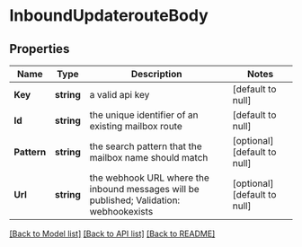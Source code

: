 # InboundUpdaterouteBody

## Properties
Name | Type | Description | Notes
------------ | ------------- | ------------- | -------------
**Key** | **string** | a valid api key | [default to null]
**Id** | **string** | the unique identifier of an existing mailbox route | [default to null]
**Pattern** | **string** | the search pattern that the mailbox name should match | [optional] [default to null]
**Url** | **string** | the webhook URL where the inbound messages will be published; Validation: webhookexists | [optional] [default to null]

[[Back to Model list]](../README.md#documentation-for-models) [[Back to API list]](../README.md#documentation-for-api-endpoints) [[Back to README]](../README.md)

